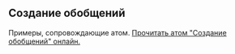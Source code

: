 ## Создание обобщений

Примеры, сопровождающие атом.
[Прочитать атом "Создание обобщений" онлайн.](https://stepik.org/lesson/350553/step/1)